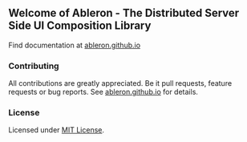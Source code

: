 ## Welcome of Ableron - The Distributed Server Side UI Composition Library

Find documentation at [ableron.github.io](http://ableron.github.io/)

### Contributing

All contributions are greatly appreciated. Be it pull requests, feature requests or bug reports. See
[ableron.github.io](https://ableron.github.io/) for details.

### License

Licensed under [MIT License](./LICENSE).
